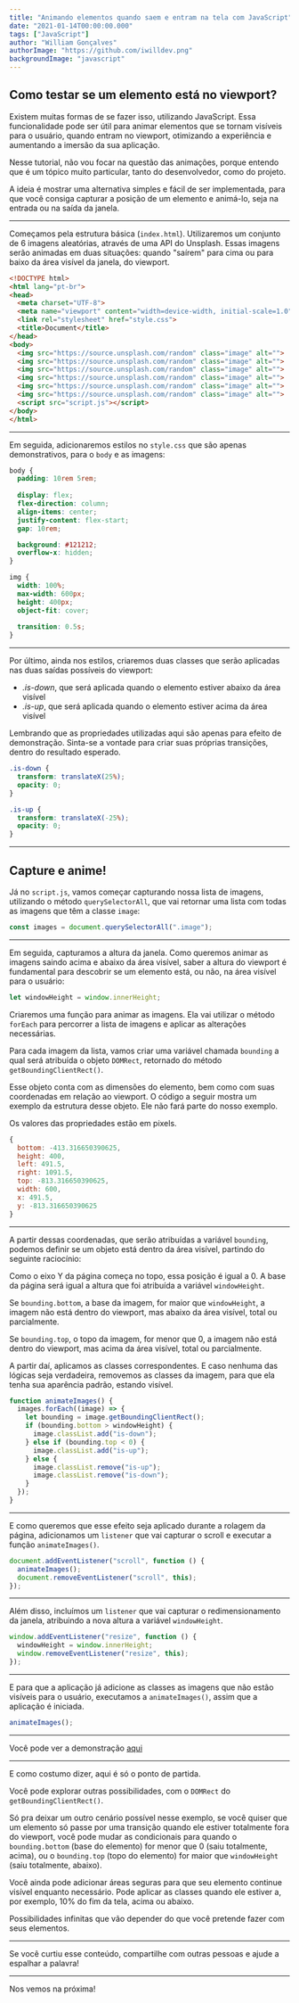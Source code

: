 ```yaml
---
title: "Animando elementos quando saem e entram na tela com JavaScript"
date: "2021-01-14T00:00:00.000"
tags: ["JavaScript"]
author: "William Gonçalves"
authorImage: "https://github.com/iwilldev.png"
backgroundImage: "javascript"
---
```


## **Como testar se um elemento está no viewport?**

Existem muitas formas de se fazer isso, utilizando JavaScript. Essa funcionalidade pode ser útil para animar elementos que se tornam visíveis para o usuário, quando entram no viewport, otimizando a experiência e aumentando a imersão da sua aplicação.

Nesse tutorial, não vou focar na questão das animações, porque entendo que é um tópico muito particular, tanto do desenvolvedor, como do projeto.

A ideia é mostrar uma alternativa simples e fácil de ser implementada, para que você consiga capturar a posição de um elemento e animá-lo, seja na entrada ou na saída da janela.

----------

Começamos pela estrutura básica (`index.html`). Utilizaremos um conjunto de 6 imagens aleatórias, através de uma API do Unsplash. Essas imagens serão animadas em duas situações: quando "saírem" para cima ou para baixo da área visível da janela, do viewport.

```html
<!DOCTYPE html>
<html lang="pt-br">
<head>
  <meta charset="UTF-8">
  <meta name="viewport" content="width=device-width, initial-scale=1.0">
  <link rel="stylesheet" href="style.css">
  <title>Document</title>
</head>
<body>
  <img src="https://source.unsplash.com/random" class="image" alt="">
  <img src="https://source.unsplash.com/random" class="image" alt="">
  <img src="https://source.unsplash.com/random" class="image" alt="">
  <img src="https://source.unsplash.com/random" class="image" alt="">
  <img src="https://source.unsplash.com/random" class="image" alt="">
  <img src="https://source.unsplash.com/random" class="image" alt="">
  <script src="script.js"></script>
</body>
</html>
```

----------

Em seguida, adicionaremos estilos no `style.css` que são apenas demonstrativos, para o `body` e as imagens:

```css
body {
  padding: 10rem 5rem;
  
  display: flex;
  flex-direction: column;
  align-items: center;
  justify-content: flex-start;
  gap: 10rem;

  background: #121212;
  overflow-x: hidden;
}

img {
  width: 100%;
  max-width: 600px;
  height: 400px;
  object-fit: cover;
  
  transition: 0.5s;
}
```

----------

Por último, ainda nos estilos, criaremos duas classes que serão aplicadas nas duas saídas possíveis do viewport:

- *.is-down*, que será aplicada quando o elemento estiver abaixo da área visível
- *.is-up*, que será aplicada quando o elemento estiver acima da área visível

Lembrando que as propriedades utilizadas aqui são apenas para efeito de demonstração. Sinta-se a vontade para criar suas próprias transições, dentro do resultado esperado.

```css
.is-down {
  transform: translateX(25%);
  opacity: 0;
}

.is-up {
  transform: translateX(-25%);
  opacity: 0;
}
```

----------

## Capture e anime!

Já no `script.js`, vamos começar capturando nossa lista de imagens, utilizando o método `querySelectorAll`, que vai retornar uma lista com todas as imagens que têm a classe `image`:

```javascript
const images = document.querySelectorAll(".image");
```

----------

Em seguida, capturamos a altura da janela. Como queremos animar as imagens saindo acima e abaixo da área visível, saber a altura do viewport é fundamental para descobrir se um elemento está, ou não, na área visível para o usuário:

```javascript
let windowHeight = window.innerHeight;
```

Criaremos uma função para animar as imagens. Ela vai utilizar o método `forEach` para percorrer a lista de imagens e aplicar as alterações necessárias.

Para cada imagem da lista, vamos criar uma variável chamada `bounding` a qual será atribuída o objeto `DOMRect`, retornado do método `getBoundingClientRect()`.

Esse objeto conta com as dimensões do elemento, bem como com suas coordenadas em relação ao viewport. O código a seguir mostra um exemplo da estrutura desse objeto. Ele não fará parte do nosso exemplo. 

Os valores das propriedades estão em pixels.

```javascript
{
  bottom: -413.316650390625,
​  height: 400,
​  left: 491.5,
​  right: 1091.5,
​  top: -813.316650390625,
  width: 600,
​  x: 491.5,
​  y: -813.316650390625
}
```

----------

A partir dessas coordenadas, que serão atribuídas a variável `bounding`, podemos definir se um objeto está dentro da área visível, partindo do seguinte raciocínio:

Como o eixo Y da página começa no topo, essa posição é igual a 0. A base da página será igual a altura que foi atribuída a variável `windowHeight`. 

Se `bounding.bottom`, a base da imagem, for maior que `windowHeight`, a imagem não está dentro do viewport, mas abaixo da área visível, total ou parcialmente.

Se `bounding.top`, o topo da imagem, for menor que 0, a imagem não está dentro do viewport, mas acima da área visível, total ou parcialmente.

A partir daí, aplicamos as classes correspondentes. E caso nenhuma das lógicas seja verdadeira, removemos as classes da imagem, para que ela tenha sua aparência padrão, estando visível.

```javascript
function animateImages() {
  images.forEach((image) => {
    let bounding = image.getBoundingClientRect();
    if (bounding.bottom > windowHeight) {
      image.classList.add("is-down");
    } else if (bounding.top < 0) {
      image.classList.add("is-up");
    } else {
      image.classList.remove("is-up");
      image.classList.remove("is-down");
    }
  });
}
```

----------

E como queremos que esse efeito seja aplicado durante a rolagem da página, adicionamos um `listener` que vai capturar o scroll e executar a função `animateImages()`.

```javascript
document.addEventListener("scroll", function () {
  animateImages();
  document.removeEventListener("scroll", this);
});
```

----------

Além disso, incluímos um `listener` que vai capturar o redimensionamento da janela, atribuindo a nova altura a variável `windowHeight`.

```javascript
window.addEventListener("resize", function () {
  windowHeight = window.innerHeight;
  window.removeEventListener("resize", this);
});
```

----------

E para que a aplicação já adicione as classes as imagens que não estão visíveis para o usuário, executamos a `animateImages()`, assim que a aplicação é iniciada.

```javascript
animateImages();
```

----------

Você pode ver a demonstração [aqui](https://animate-on-scroll.vercel.app)

----------

E como costumo dizer, aqui é só o ponto de partida.

Você pode explorar outras possibilidades, com o `DOMRect` do `getBoundingClientRect()`. 

Só pra deixar um outro cenário possível nesse exemplo, se você quiser que um elemento só passe por uma transição quando ele estiver totalmente fora do viewport, você pode mudar as condicionais para quando o `bounding.bottom` (base do elemento) for menor que 0 (saiu totalmente, acima), ou o `bounding.top` (topo do elemento) for maior que `windowHeight` (saiu totalmente, abaixo).

Você ainda pode adicionar áreas seguras para que seu elemento continue visível enquanto necessário. Pode aplicar as classes quando ele estiver a, por exemplo, 10% do fim da tela, acima ou abaixo.

Possibilidades infinitas que vão depender do que você pretende fazer com seus elementos.

----------

Se você curtiu esse conteúdo, compartilhe com outras pessoas e ajude a espalhar a palavra!

----------

Nos vemos na próxima!